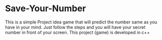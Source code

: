 # Save-Your-Number
This is a simple Project idea game that will predict the number same as you have in your mind.
Just follow the steps and you will have your secret number in front of your screen.
This project (game) is developed in c++
